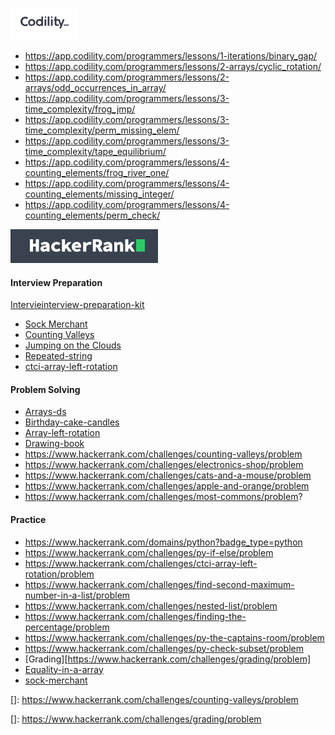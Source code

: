 ![logo](src/Codility/CodilityLogo.png)


 - https://app.codility.com/programmers/lessons/1-iterations/binary_gap/
 - https://app.codility.com/programmers/lessons/2-arrays/cyclic_rotation/
 - https://app.codility.com/programmers/lessons/2-arrays/odd_occurrences_in_array/
 - https://app.codility.com/programmers/lessons/3-time_complexity/frog_jmp/
 - https://app.codility.com/programmers/lessons/3-time_complexity/perm_missing_elem/
 - https://app.codility.com/programmers/lessons/3-time_complexity/tape_equilibrium/
 - https://app.codility.com/programmers/lessons/4-counting_elements/frog_river_one/
 - https://app.codility.com/programmers/lessons/4-counting_elements/missing_integer/
 - https://app.codility.com/programmers/lessons/4-counting_elements/perm_check/
 
 
 
 ![logo](src/HackerRank/HackerRankLogo.png)

#### Interview Preparation

   [Intervieinterview-preparation-kit][https://www.hackerrank.com/interview/interview-preparation-kit/warmup/challenges]

 - [Sock Merchant][https://www.hackerrank.com/challenges/sock-merchant/problem]
 - [Counting Valleys][https://www.hackerrank.com/challenges/counting-valleys/problem]
 - [Jumping on the Clouds][https://www.hackerrank.com/challenges/jumping-on-the-clouds/problem]
 - [Repeated-string][https://www.hackerrank.com/challenges/repeated-string/problem]
 - [ctci-array-left-rotation][https://www.hackerrank.com/challenges/ctci-array-left-rotation/problem] 
 
#### Problem Solving
 - [Arrays-ds][https://www.hackerrank.com/challenges/arrays-ds/problem ] 
 - [Birthday-cake-candles][https://www.hackerrank.com/challenges/birthday-cake-candles/problem]
 - [Array-left-rotation][https://www.hackerrank.com/challenges/array-left-rotation/problem]
 - [Drawing-book][https://www.hackerrank.com/challenges/drawing-book/problem] 
 - https://www.hackerrank.com/challenges/counting-valleys/problem
 - https://www.hackerrank.com/challenges/electronics-shop/problem
 - https://www.hackerrank.com/challenges/cats-and-a-mouse/problem
 - https://www.hackerrank.com/challenges/apple-and-orange/problem
 - https://www.hackerrank.com/challenges/most-commons/problem?

#### Practice
 - https://www.hackerrank.com/domains/python?badge_type=python
 - https://www.hackerrank.com/challenges/py-if-else/problem
 - https://www.hackerrank.com/challenges/ctci-array-left-rotation/problem
 - https://www.hackerrank.com/challenges/find-second-maximum-number-in-a-list/problem
 - https://www.hackerrank.com/challenges/nested-list/problem
 - https://www.hackerrank.com/challenges/finding-the-percentage/problem
 - https://www.hackerrank.com/challenges/py-the-captains-room/problem
 - https://www.hackerrank.com/challenges/py-check-subset/problem
 - [Grading][https://www.hackerrank.com/challenges/grading/problem]
 - [Equality-in-a-array][https://www.hackerrank.com/challenges/equality-in-a-array/problem]
 - [sock-merchant][https://www.hackerrank.com/challenges/sock-merchant/problem]

[]: https://www.hackerrank.com/challenges/counting-valleys/problem

[https://www.hackerrank.com/challenges/counting-valleys/problem]: https://www.hackerrank.com/challenges/counting-valleys/problem

[https://www.hackerrank.com/challenges/jumping-on-the-clouds/problem]: https://www.hackerrank.com/challenges/jumping-on-the-clouds/problem

[https://www.hackerrank.com/challenges/arrays-ds/problem ]: https://www.hackerrank.com/challenges/arrays-ds/problem

[https://www.hackerrank.com/challenges/birthday-cake-candles/problem]: https://www.hackerrank.com/challenges/birthday-cake-candles/problem

[https://www.hackerrank.com/challenges/array-left-rotation/problem]: https://www.hackerrank.com/challenges/array-left-rotation/problem

[https://www.hackerrank.com/challenges/drawing-book/problem]: https://www.hackerrank.com/challenges/drawing-book/problem

[https://www.hackerrank.com/challenges/repeated-string/problem]: https://www.hackerrank.com/challenges/repeated-string/problem

[https://www.hackerrank.com/challenges/equality-in-a-array/problem]: https://www.hackerrank.com/challenges/equality-in-a-array/problem

[]: https://www.hackerrank.com/challenges/grading/problem

[https://www.hackerrank.com/challenges/sock-merchant/problem]: https://www.hackerrank.com/challenges/sock-merchant/problem

[https://www.hackerrank.com/interview/interview-preparation-kit/warmup/challenges]: https://www.hackerrank.com/interview/interview-preparation-kit/warmup/challenges

[https://www.hackerrank.com/challenges/2d-array/problem]: https://www.hackerrank.com/challenges/2d-array/problem

[https://www.hackerrank.com/challenges/ctci-array-left-rotation/problem]: https://www.hackerrank.com/challenges/ctci-array-left-rotation/problem
